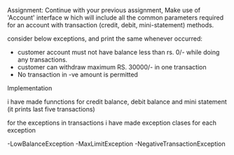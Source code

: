 Assignment:
Continue with your previous assignment, Make use of 'Account' interface w hich will include all the common parameters required for an account with transaction (credit, debit, mini-statement) methods.

consider below exceptions, and print the same whenever occurred:
- customer account must not have balance less than rs. 0/- while doing any transactions.
- customer can withdraw maximum RS. 30000/- in one transaction
- No transaction in -ve amount is permitted

Implementation 


i have made funnctions for credit balance, debit balance and mini statement (it prints last five transactions)

for the exceptions in transactions i have made exception clases for each exception

-LowBalanceException
-MaxLimitException
-NegativeTransactionException

